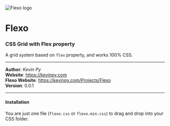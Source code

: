 ![Flexo logo](https://kevinpy.com/Projects/Flexo/out/flexo-logo.png)
# Flexo
### CSS Grid with Flex property
A grid system based on `flex` property, and works 100% CSS.
***
**Author**: *Kevin Py*<br />
**Website**: <https://kevinpy.com><br />
**Flexo Website**: <https://kevinpy.com/Projects/Flexo><br />
**Version**: 0.0.1
***
#### Installation
You are just one file (`flexo.css` or `flexo.min.css`) to drag and drop into your CSS folder.

